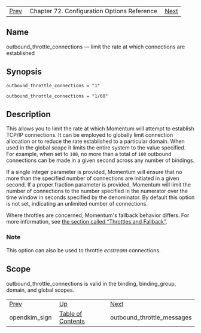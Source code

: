 |     |     |     |
| --- | --- | --- |
| [Prev](conf.ref.opendkim_sign)  | Chapter 72. Configuration Options Reference |  [Next](conf.ref.outbound_throttle_messages) |

<a name="conf.ref.outbound_throttle_connections"></a>
## Name

outbound_throttle_connections — limit the rate at which connections are established

## Synopsis

`outbound_throttle_connections = "1"`

`outbound_throttle_connections = "1/60"`

<a name="idp25740096"></a>
## Description

This allows you to limit the rate at which Momentum will attempt to establish TCP/IP connections. It can be employed to globally limit connection allocation or to reduce the rate established to a particular domain. When used in the global scope it limits the entire system to the value specified. For example, when set to `100`, no more than a total of `100` outbound connections can be made in a given second across any number of bindings.

If a single integer parameter is provided, Momentum will ensure that no more than the specified number of connections are initiated in a given second. If a proper fraction parameter is provided, Momentum will limit the number of connections to the number specified in the numerator over the time window in seconds specified by the denominator. By default this option is not set, indicating an unlimited number of connections.

Where throttles are concerned, Momentum's fallback behavior differs. For more information, see [the section called “Throttles and Fallback”](conf.ref.outbound_throttle_messages#conf.ref.outbound_throttle_messages.fallback "Throttles and Fallback").

### Note

This option can also be used to throttle *ecstream* connections.

<a name="idp25746656"></a>
## Scope

outbound_throttle_connections is valid in the binding, binding_group, domain, and global scopes.

|     |     |     |
| --- | --- | --- |
| [Prev](conf.ref.opendkim_sign)  | [Up](config.options.ref) |  [Next](conf.ref.outbound_throttle_messages) |
| opendkim_sign  | [Table of Contents](index) |  outbound_throttle_messages |

